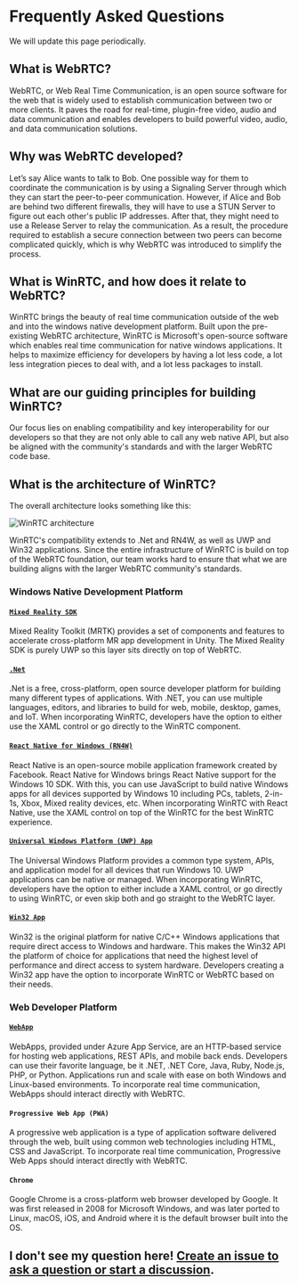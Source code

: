 # Frequently Asked Questions
We will update this page periodically.

## What is WebRTC?
WebRTC, or Web Real Time Communication, is an open source software for the web that is widely used to establish communication between two or more clients. It paves the road for real-time, plugin-free video, audio and data communication and enables  developers to build powerful video, audio, and data communication solutions. 
	
## Why was WebRTC developed? 
Let’s say Alice wants to talk to Bob. One possible way for them to coordinate the communication is by using a Signaling Server through which they can start the peer-to-peer communication. However, if Alice and Bob are behind two different firewalls, they will have to use a STUN Server to figure out each other's public IP addresses. After that, they might need to use a Release Server to relay the communication. As a result, the procedure required to establish a secure connection between two peers can become complicated quickly, which is why WebRTC was introduced to simplify the process. 

## What is WinRTC, and how does it relate to WebRTC?
WinRTC brings the beauty of real time communication outside of the web and into the windows native development platform. Built upon the pre-existing WebRTC architecture, WinRTC is Microsoft's open-source software which enables real time communication for native windows applications. It helps to maximize efficiency for developers by having a lot less code, a lot less integration pieces to deal with, and a lot less packages to install.
	
## What are our guiding principles for building WinRTC?  
Our focus lies on enabling compatibility and key interoperability for our developers so that they are not only able to call any web native API, but also be aligned with the community's standards and with the larger WebRTC code base. 

## What is the architecture of WinRTC?

The overall architecture looks something like this:

<img alt="WinRTC architecture" src="https://raw.githubusercontent.com/microsoft/winrtc/master/docs/WinRTC_Architecture_Diagram.png">

WinRTC's compatibility extends to .Net and RN4W, as well as UWP and Win32 applications. Since the entire infrastructure of WinRTC is build on top of the WebRTC foundation, our team works hard to ensure that what we are building aligns with the larger WebRTC community's standards. 

### Windows Native Development Platform

#### [`Mixed Reality SDK`](https://docs.microsoft.com/en-us/windows/mixed-reality/unity-development-overview)
Mixed Reality Toolkit (MRTK) provides a set of components and features to accelerate cross-platform MR app development in Unity. The Mixed Reality SDK is purely UWP so this layer sits directly on top of WebRTC.  

#### [`.Net`](https://dotnet.microsoft.com/)
.Net is a free, cross-platform, open source developer platform for building many different types of applications. With .NET, you can use multiple languages, editors, and libraries to build for web, mobile, desktop, games, and IoT. When incorporating WinRTC, developers have the option to either use the XAML control or go directly to the WinRTC component.  

#### [`React Native for Windows (RN4W)`](https://microsoft.github.io/react-native-windows/) 
React Native is an open-source mobile application framework created by Facebook. React Native for Windows brings React Native support for the Windows 10 SDK. With this, you can use JavaScript to build native Windows apps for all devices supported by Windows 10 including PCs, tablets, 2-in-1s, Xbox, Mixed reality devices, etc. When incorporating WinRTC with React Native, use the XAML control on top of the WinRTC for the best WinRTC experience. 

#### [`Universal Windows Platform (UWP) App`](https://docs.microsoft.com/en-us/windows/apps/desktop/choose-your-platform#uwp)
The Universal Windows Platform provides a common type system, APIs, and application model for all devices that run Windows 10. UWP applications can be native or managed. When incorporating WinRTC, developers have the option to either include a XAML control, or go directly to using WinRTC, or even skip both and go straight to the WebRTC layer.

#### [`Win32 App`](https://docs.microsoft.com/en-us/windows/apps/desktop/choose-your-platform#win32) 
Win32 is the original platform for native C/C++ Windows applications that require direct access to Windows and hardware. This makes the Win32 API the platform of choice for applications that need the highest level of performance and direct access to system hardware. Developers creating a Win32 app have the option to incorporate WinRTC or WebRTC based on their needs. 

### Web Developer Platform

#### [`WebApp`](https://docs.microsoft.com/en-us/azure/devops/pipelines/targets/webapp?view=azure-devops&tabs=yaml)
WebApps, provided under Azure App Service, are an HTTP-based service for hosting web applications, REST APIs, and mobile back ends. Developers can use their favorite language, be it .NET, .NET Core, Java, Ruby, Node.js, PHP, or Python. Applications run and scale with ease on both Windows and Linux-based environments. To incorporate real time communication, WebApps should interact directly with WebRTC.  

#### `Progressive Web App (PWA)` 
A progressive web application is a type of application software delivered through the web, built using common web technologies including HTML, CSS and JavaScript. To incorporate real time communication, Progressive Web Apps should interact directly with WebRTC.  

#### `Chrome` 
Google Chrome is a cross-platform web browser developed by Google. It was first released in 2008 for Microsoft Windows, and was later ported to Linux, macOS, iOS, and Android where it is the default browser built into the OS.

## I don't see my question here! [Create an issue to ask a question or start a discussion](https://github.com/microsoft/winrtc/issues/new/choose).
